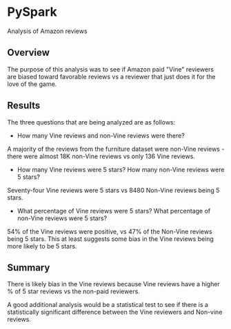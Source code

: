 # PySpark
Analysis of Amazon reviews

## Overview

The purpose of this analysis was to see if Amazon paid "Vine" reviewers are biased toward favorable reviews vs a reviewer that just does it for the love of the game.

## Results

The three questions that are being analyzed are as follows:

* How many Vine reviews and non-Vine reviews were there?

A majority of the reviews from the furniture dataset were non-Vine reviews - there were almost 18K non-Vine reviews vs only 136 Vine reviews.

* How many Vine reviews were 5 stars? How many non-Vine reviews were 5 stars?

Seventy-four Vine reviews were 5 stars vs 8480 Non-Vine reviews being 5 stars.

* What percentage of Vine reviews were 5 stars? What percentage of non-Vine reviews were 5 stars?

54% of the Vine reviews were positive, vs 47% of the Non-Vine reviews being 5 stars. This at least suggests some bias in the Vine reviews being more likely to be 5 stars. 

## Summary

There is likely bias in the Vine reviews because Vine reviews have a higher % of 5 star reviews vs the non-paid reviewers.

A good additional analysis would be a statistical test to see if there is a statistically significant difference between the Vine reviewers and Non-vine reviews.  